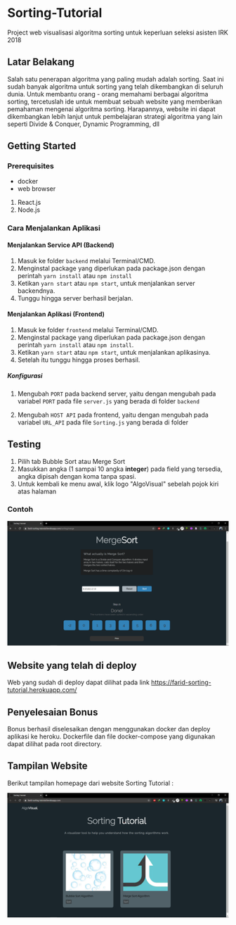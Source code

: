 # Sorting-Tutorial
Project web visualisasi algoritma sorting untuk keperluan seleksi asisten IRK 2018

## Latar Belakang
Salah satu penerapan algoritma yang paling mudah adalah sorting. Saat ini sudah banyak algoritma untuk sorting yang telah dikembangkan di seluruh dunia. Untuk membantu orang - orang memahami berbagai algoritma sorting, tercetuslah ide untuk membuat sebuah website yang memberikan pemahaman mengenai algoritma sorting. Harapannya, website ini dapat dikembangkan lebih lanjut untuk pembelajaran strategi algoritma yang lain seperti Divide & Conquer, Dynamic Programming, dll

## Getting Started
### Prerequisites
* docker
* web browser
1. React.js
2. Node.js

### Cara Menjalankan Aplikasi

#### Menjalankan Service API (Backend)

1. Masuk ke folder `backend` melalui Terminal/CMD.
2. Menginstal package yang diperlukan pada package.json dengan perintah `yarn install` atau `npm install`
3. Ketikan `yarn start` atau `npm start`, untuk menjalankan server backendnya.
4. Tunggu hingga server berhasil berjalan.

#### Menjalankan Aplikasi (Frontend)

1. Masuk ke folder `frontend` melalui Terminal/CMD.
2. Menginstal package yang diperlukan pada package.json dengan perintah `yarn install` atau `npm install`.
3. Ketikan `yarn start` atau `npm start`, untuk menjalankan aplikasinya.
4. Setelah itu tunggu hingga proses berhasil.

##### Konfigurasi

1. Mengubah `PORT` pada backend server, yaitu dengan mengubah pada variabel `PORT` pada file `server.js` yang berada di folder `backend`

2. Mengubah `HOST API` pada frontend, yaitu dengan mengubah pada variabel `URL_API` pada file `Sorting.js` yang berada di folder

## Testing
1. Pilih tab Bubble Sort atau Merge Sort
2. Masukkan angka (1 sampai 10 angka **integer**) pada field yang tersedia, angka dipisah dengan koma tanpa spasi.
3. Untuk kembali ke menu awal, klik logo "AlgoVisual" sebelah pojok kiri atas halaman
### Contoh
<img src = "ss2.png">


## Website yang telah di deploy
Web yang sudah di deploy dapat dilihat pada link
https://farid-sorting-tutorial.herokuapp.com/

## Penyelesaian Bonus
Bonus berhasil diselesaikan dengan menggunakan docker dan deploy aplikasi ke heroku.
Dockerfile dan file docker-compose yang digunakan dapat dilihat pada root directory.

## Tampilan Website
Berikut tampilan homepage dari website Sorting Tutorial :


<img src = "ss.png">
